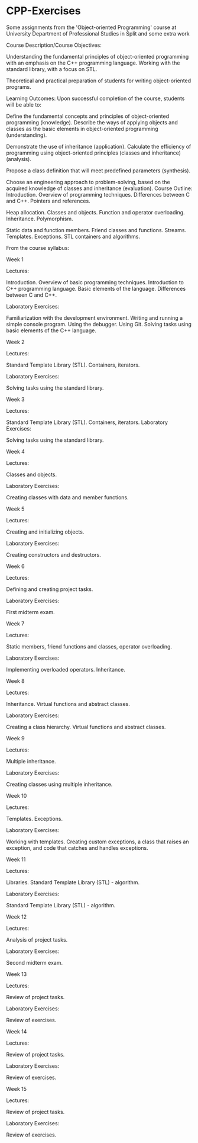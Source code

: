 # CPP-Exercises
Some assignments from the 'Object-oriented Programming' course at University Department of Professional Studies in Split and some extra work

Course Description/Course Objectives:

Understanding the fundamental principles of object-oriented programming with an emphasis on the C++ programming language.
Working with the standard library, with a focus on STL.

Theoretical and practical preparation of students for writing object-oriented programs.

Learning Outcomes:
Upon successful completion of the course, students will be able to:

Define the fundamental concepts and principles of object-oriented programming (knowledge).
Describe the ways of applying objects and classes as the basic elements in object-oriented programming (understanding).

Demonstrate the use of inheritance (application).
Calculate the efficiency of programming using object-oriented principles (classes and inheritance) (analysis).

Propose a class definition that will meet predefined parameters (synthesis).

Choose an engineering approach to problem-solving, based on the acquired knowledge of classes and inheritance (evaluation).
Course Outline:
Introduction. Overview of programming techniques. Differences between C and C++. Pointers and references.

Heap allocation. Classes and objects. Function and operator overloading. Inheritance. Polymorphism.

Static data and function members. Friend classes and functions. Streams. Templates. Exceptions. STL containers and algorithms.

From the course syllabus:

Week 1

Lectures:

Introduction. Overview of basic programming techniques.
Introduction to C++ programming language. Basic elements of the language. Differences between C and C++.

Laboratory Exercises:

Familiarization with the development environment.
Writing and running a simple console program.
Using the debugger. Using Git. Solving tasks using basic elements of the C++ language.

Week 2

Lectures:

Standard Template Library (STL). Containers, iterators.

Laboratory Exercises:

Solving tasks using the standard library.

Week 3

Lectures:

Standard Template Library (STL). Containers, iterators.
Laboratory Exercises:

Solving tasks using the standard library.

Week 4

Lectures:

Classes and objects.

Laboratory Exercises:

Creating classes with data and member functions.

Week 5

Lectures:

Creating and initializing objects.

Laboratory Exercises:

Creating constructors and destructors.

Week 6

Lectures:

Defining and creating project tasks.

Laboratory Exercises:

First midterm exam.

Week 7

Lectures:

Static members, friend functions and classes, operator overloading.

Laboratory Exercises:

Implementing overloaded operators.
Inheritance.

Week 8

Lectures:

Inheritance. Virtual functions and abstract classes.

Laboratory Exercises:

Creating a class hierarchy. Virtual functions and abstract classes.

Week 9

Lectures:

Multiple inheritance.

Laboratory Exercises:

Creating classes using multiple inheritance.

Week 10

Lectures:

Templates. Exceptions.

Laboratory Exercises:

Working with templates. Creating custom exceptions, a class that raises an exception, and code that catches and handles exceptions.

Week 11

Lectures:

Libraries. Standard Template Library (STL) - algorithm.

Laboratory Exercises:

Standard Template Library (STL) - algorithm.

Week 12

Lectures:

Analysis of project tasks.

Laboratory Exercises:

Second midterm exam.

Week 13

Lectures:

Review of project tasks.

Laboratory Exercises:

Review of exercises.

Week 14

Lectures:

Review of project tasks.

Laboratory Exercises:

Review of exercises.

Week 15

Lectures:

Review of project tasks.

Laboratory Exercises:

Review of exercises.
